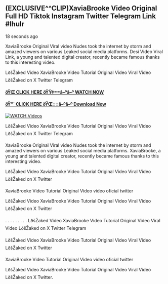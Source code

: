 ## (EXCLUSIVE^^CLIP)XaviaBrooke Video Original Full HD Tiktok Instagram Twitter Telegram Link #lhulr

18 seconds ago

XaviaBrooke Original Viral video Nudes took the internet by storm and amazed viewers on various Leaked social media platforms. Desi Video Viral Link, a young and talented digital creator, recently became famous thanks to this interesting video.

LðšŽaked Video XaviaBrooke Video Tutorial Original Video Viral Video LðšŽaked on X Twitter Telegram

**[ðŸŒ CLICK HERE ðŸŸ¢==â–ºâ–º WATCH NOW](https://clips-mediaa.blogspot.com/2025/02/video-viral-download.html)**

**[ðŸ”´ CLICK HERE ðŸŒ==â–ºâ–º Download Now](https://clips-mediaa.blogspot.com/2025/02/video-viral-download.html)**

[![WATCH Videos](https://i.imgur.com/dJHk4Zq.gif)](https://clips-mediaa.blogspot.com/2025/02/video-viral-download.html)

LðšŽaked Video XaviaBrooke Video Tutorial Original Video Viral Video LðšŽaked on X Twitter Telegram

XaviaBrooke Original Viral video Nudes took the internet by storm and amazed viewers on various Leaked social media platforms. XaviaBrooke, a young and talented digital creator, recently became famous thanks to this interesting video.

LðšŽaked Video XaviaBrooke Video Tutorial Original Video Viral Video LðšŽaked on X Twitter

XaviaBrooke Video Tutorial Original Video video oficial twitter

LðšŽaked Video XaviaBrooke Video Tutorial Original Video Viral Video LðšŽaked on X Twitter

. . . . . . . . . LðšŽaked Video XaviaBrooke Video Tutorial Original Video Viral Video LðšŽaked on X Twitter Telegram

LðšŽaked Video XaviaBrooke Video Tutorial Original Video Viral Video LðšŽaked on X Twitter

XaviaBrooke Video Tutorial Original Video video oficial twitter

LðšŽaked Video XaviaBrooke Video Tutorial Original Video Viral Video LðšŽaked on X Twitter.